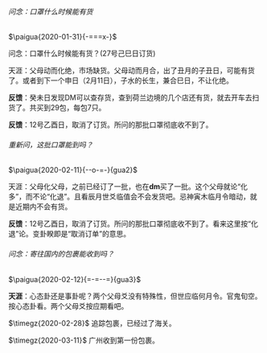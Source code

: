 ###### 问念：口罩什么时候能有货

$\paigua{2020-01-31}{-===x-}$



问念：口罩什么时候能有货？(27号己巳日订货)

天涯：父母动而化绝，市场缺货。父母动而月合，出了丑月的子丑日，可能有货了。或者到下一个申日（2月11日），子水的长生，兼合巳日，不让化绝。

**反馈**：癸未日发现DM可以查存货，查到荷兰边境的几个店还有货，就去开车去扫货了。共买到29包，每包7只。

**反馈**：12号乙酉日，取消了订货。所问的那批口罩彻底收不到了。



###### 重新问，这批口罩能到吗？

$\paigua{2020-02-11}{--o-=-}{gua2}$

天涯：父母化父母，之前已经订了一批，也在**dm**买了一批。这个父母就论“化多”，而不论“化退”。且看辰月世爻临值会不会发货吧。忌神寅木临月令暗动，就是近期内不会有货。

**反馈**：12号乙酉日，取消了订货。所问的那批口罩彻底收不到了。看来这里按“化退”论。变卦睽即是“取消订单”的意思。



######  问念：寄往国内的包裹能收到吗？

$\paigua{2020-02-12}{=-=--=}{gua3}$

**天涯**：心态卦还是事卦呢？两个父母爻没有特殊性，但世应临何月令。官鬼旬空。按心态卦看。两个父母爻按应期看吧。

$\timegz{2020-02-28}$  追踪包裹，已经过了海关。

$\timegz{2020-03-11}$ 广州收到第一份包裹。